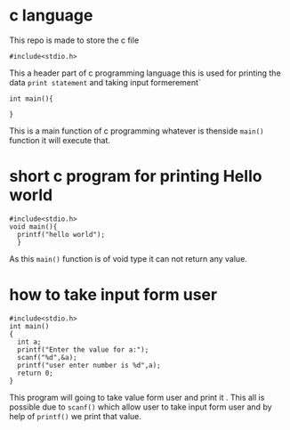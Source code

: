 # c language
This repo is made to store the c file 

``` shell
#include<stdio.h>
```
This a header part of c programming language this is used for printing the data `print statement` and taking input formerement` 
``` shell
int main(){

}
```
This is a main function of c programming whatever is thenside `main()` function it will execute that.

# short c program for printing Hello world
```shell
#include<stdio.h>
void main(){
  printf("hello world");
  }
```
As this `main()` function is of void type it can not return any value.

# how to take input form user 
```shell
#include<stdio.h>
int main()
{
  int a;
  printf("Enter the value for a:");
  scanf("%d",&a);
  printf("user enter number is %d",a);
  return 0;
}
```
This program will going to take value form user and print it .
This all is possible due to `scanf()` which allow user to take input form user and by help of `printf()` we print that value.
